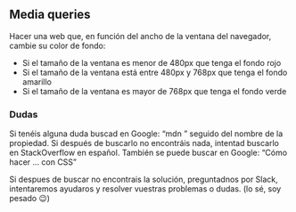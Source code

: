## Media queries

Hacer una web que, en función del ancho de la ventana del navegador, cambie su color de fondo:

- Si el tamaño de la ventana es menor de 480px que tenga el fondo rojo
- Si el tamaño de la ventana está entre 480px y 768px que tenga el fondo amarillo
- Si el tamaño de la ventana es mayor de 768px que tenga el fondo verde

### Dudas

Si tenéis alguna duda buscad en Google: “mdn ” seguido del nombre de la propiedad. Si después de buscarlo no encontráis nada, intentad buscarlo en StackOverflow  en español. También se puede buscar en Google: “Cómo hacer … con CSS”

Si despues de buscar no encontrais la solución, preguntadnos por Slack, intentaremos ayudaros y resolver vuestras problemas o dudas. (lo sé, soy pesado 😉)
